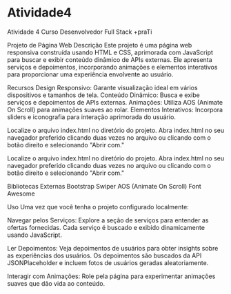 # Atividade4
Atividade 4 Curso Desenvolvedor Full Stack +praTi

Projeto de Página Web
Descrição
Este projeto é uma página web responsiva construída usando HTML e CSS, aprimorada com JavaScript para buscar e exibir conteúdo dinâmico de APIs externas. Ele apresenta serviços e depoimentos, incorporando animações e elementos interativos para proporcionar uma experiência envolvente ao usuário.

Recursos
Design Responsivo: Garante visualização ideal em vários dispositivos e tamanhos de tela.
Conteúdo Dinâmico: Busca e exibe serviços e depoimentos de APIs externas.
Animações: Utiliza AOS (Animate On Scroll) para animações suaves ao rolar.
Elementos Interativos: Incorpora sliders e iconografia para interação aprimorada do usuário.

Localize o arquivo index.html no diretório do projeto.
Abra index.html no seu navegador preferido clicando duas vezes no arquivo ou clicando com o botão direito e selecionando "Abrir com."

Localize o arquivo index.html no diretório do projeto.
Abra index.html no seu navegador preferido clicando duas vezes no arquivo ou clicando com o botão direito e selecionando "Abrir com."

Bibliotecas Externas
Bootstrap
Swiper
AOS (Animate On Scroll)
Font Awesome

Uso
Uma vez que você tenha o projeto configurado localmente:

Navegar pelos Serviços: Explore a seção de serviços para entender as ofertas fornecidas. Cada serviço é buscado e exibido dinamicamente usando JavaScript.

Ler Depoimentos: Veja depoimentos de usuários para obter insights sobre as experiências dos usuários. Os depoimentos são buscados da API JSONPlaceholder e incluem fotos de usuários geradas aleatoriamente.

Interagir com Animações: Role pela página para experimentar animações suaves que dão vida ao conteúdo.
